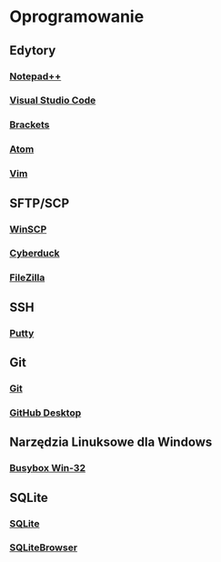# Oprogramowanie

## Edytory

### [Notepad++](https://notepad-plus-plus.org/)

### [Visual Studio Code](https://code.visualstudio.com/)

### [Brackets](http://brackets.io/)

### [Atom](https://atom.io/)

### [Vim](https://www.vim.org/download.php)

## SFTP/SCP

### [WinSCP](https://winscp.net)

### [Cyberduck](https://cyberduck.io/)

### [FileZilla](https://filezilla-project.org/)

## SSH

### [Putty](https://www.chiark.greenend.org.uk/~sgtatham/putty/)

## Git

### [Git](https://git-scm.com/)

### [GitHub Desktop](https://desktop.github.com/)

## Narzędzia Linuksowe dla Windows

### [Busybox Win-32](https://frippery.org/busybox/)

## SQLite

### [SQLite](http://sqlite.org/index.html)

### [SQLiteBrowser](http://sqlitebrowser.org/)
